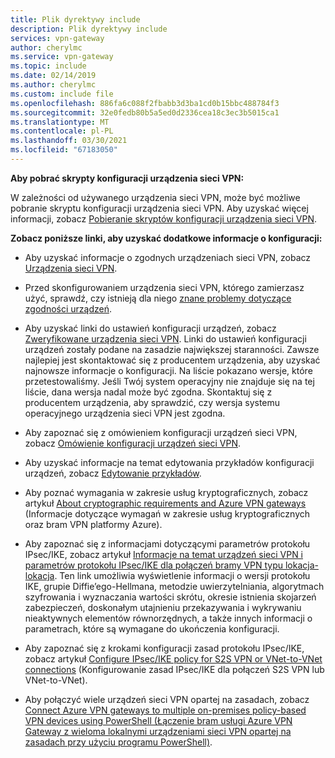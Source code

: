 ```yaml
---
title: Plik dyrektywy include
description: Plik dyrektywy include
services: vpn-gateway
author: cherylmc
ms.service: vpn-gateway
ms.topic: include
ms.date: 02/14/2019
ms.author: cherylmc
ms.custom: include file
ms.openlocfilehash: 886fa6c088f2fbabb3d3ba1cd0b15bbc488784f3
ms.sourcegitcommit: 32e0fedb80b5a5ed0d2336cea18c3ec3b5015ca1
ms.translationtype: MT
ms.contentlocale: pl-PL
ms.lasthandoff: 03/30/2021
ms.locfileid: "67183050"
---
```

**Aby pobrać skrypty konfiguracji urządzenia sieci VPN:**

W zależności od używanego urządzenia sieci VPN, może być możliwe pobranie skryptu konfiguracji urządzenia sieci VPN. Aby uzyskać więcej informacji, zobacz [Pobieranie skryptów konfiguracji urządzenia sieci VPN](../articles/vpn-gateway/vpn-gateway-download-vpndevicescript.md).

**Zobacz poniższe linki, aby uzyskać dodatkowe informacje o konfiguracji:**

- Aby uzyskać informacje o zgodnych urządzeniach sieci VPN, zobacz [Urządzenia sieci VPN](../articles/vpn-gateway/vpn-gateway-about-vpn-devices.md).

- Przed skonfigurowaniem urządzenia sieci VPN, którego zamierzasz użyć, sprawdź, czy istnieją dla niego [znane problemy dotyczące zgodności urządzeń](../articles/vpn-gateway/vpn-gateway-about-vpn-devices.md#known).

- Aby uzyskać linki do ustawień konfiguracji urządzeń, zobacz [Zweryfikowane urządzenia sieci VPN](../articles/vpn-gateway/vpn-gateway-about-vpn-devices.md#devicetable). Linki do ustawień konfiguracji urządzeń zostały podane na zasadzie największej staranności. Zawsze najlepiej jest skontaktować się z producentem urządzenia, aby uzyskać najnowsze informacje o konfiguracji. Na liście pokazano wersje, które przetestowaliśmy. Jeśli Twój system operacyjny nie znajduje się na tej liście, dana wersja nadal może być zgodna. Skontaktuj się z producentem urządzenia, aby sprawdzić, czy wersja systemu operacyjnego urządzenia sieci VPN jest zgodna.

- Aby zapoznać się z omówieniem konfiguracji urządzeń sieci VPN, zobacz [Omówienie konfiguracji urządzeń sieci VPN](../articles/vpn-gateway/vpn-gateway-3rdparty-device-config-overview.md).

- Aby uzyskać informacje na temat edytowania przykładów konfiguracji urządzeń, zobacz [Edytowanie przykładów](../articles/vpn-gateway/vpn-gateway-about-vpn-devices.md#editing).

- Aby poznać wymagania w zakresie usług kryptograficznych, zobacz artykuł [About cryptographic requirements and Azure VPN gateways](../articles/vpn-gateway/vpn-gateway-about-compliance-crypto.md) (Informacje dotyczące wymagań w zakresie usług kryptograficznych oraz bram VPN platformy Azure).

- Aby zapoznać się z informacjami dotyczącymi parametrów protokołu IPsec/IKE, zobacz artykuł [Informacje na temat urządzeń sieci VPN i parametrów protokołu IPsec/IKE dla połączeń bramy VPN typu lokacja-lokacja](../articles/vpn-gateway/vpn-gateway-about-vpn-devices.md#ipsec). Ten link umożliwia wyświetlenie informacji o wersji protokołu IKE, grupie Diffie’ego-Hellmana, metodzie uwierzytelniania, algorytmach szyfrowania i wyznaczania wartości skrótu, okresie istnienia skojarzeń zabezpieczeń, doskonałym utajnieniu przekazywania i wykrywaniu nieaktywnych elementów równorzędnych, a także innych informacji o parametrach, które są wymagane do ukończenia konfiguracji.

- Aby zapoznać się z krokami konfiguracji zasad protokołu IPsec/IKE, zobacz artykuł [Configure IPsec/IKE policy for S2S VPN or VNet-to-VNet connections](../articles/vpn-gateway/vpn-gateway-ipsecikepolicy-rm-powershell.md) (Konfigurowanie zasad IPsec/IKE dla połączeń S2S VPN lub VNet-to-VNet).

- Aby połączyć wiele urządzeń sieci VPN opartej na zasadach, zobacz [Connect Azure VPN gateways to multiple on-premises policy-based VPN devices using PowerShell (Łączenie bram usługi Azure VPN Gateway z wieloma lokalnymi urządzeniami sieci VPN opartej na zasadach przy użyciu programu PowerShell)](../articles/vpn-gateway/vpn-gateway-connect-multiple-policybased-rm-ps.md).
